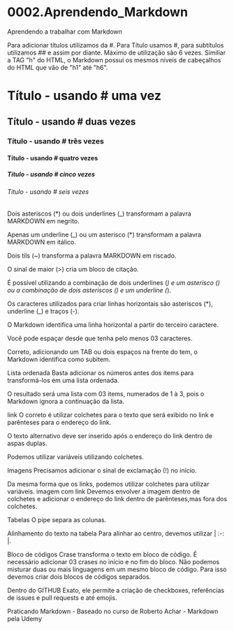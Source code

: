 # 0002.Aprendendo_Markdown
 Aprendendo a trabalhar com Markdown


Para adicionar títulos utilizamos da #. Para Título usamos #, para subtítulos utilizamos ## e assim por diante. Máximo de utilização são 6 vezes. Similiar a TAG "h" do HTML, o Markdown possui os mesmos níveis de cabeçalhos do HTML que vão de "h1" até "h6".

# Título - usando # uma vez
## Título - usando # duas vezes
### Título - usando # três vezes
#### Título - usando # quatro vezes
##### Título - usando # cinco vezes
###### Título - usando # seis vezes

Dois asteriscos (*) ou dois underlines (_) transformam a palavra MARKDOWN em negrito.

Apenas um underline (_) ou um asterisco (*) transformam a palavra MARKDOWN em itálico.

Dois tils (~) transforma a palavra MARKDOWN em riscado.

O sinal de maior (>) cria um bloco de citação.

É possível utilizando a combinação de dois underlines (_) e um asterisco (*) ou a combinação de dois asteriscos (*) e um underline (_).

Os caracteres utilizados para criar linhas horizontais são asteriscos (*), underline (_) e traços (-). 

O Markdown identifica uma linha horizontal a partir do terceiro caractere.

Você pode espaçar desde que tenha pelo menos 03 caracteres.

Correto, adicionando um TAB ou dois espaços na frente do tem, o Markdown identifica como subitem.

Lista ordenada
Basta adicionar os números antes dos items para transformá-los em uma lista ordenada.

O resultado será uma lista com 03 items, numerados de 1 à 3, pois o Markdown ignora a continuação da lista.

link
O correto é utilizar colchetes para o texto que será exibido no link e parênteses para o endereço do link.

O texto alternativo deve ser inserido após o endereço do link dentro de aspas duplas.

Podemos utilizar variáveis utilizando colchetes.

Imagens
Precisamos adicionar o sinal de exclamação (!) no início.

Da mesma forma que os links, podemos utilizar colchetes para utilizar variáveis.
imagem com link
Devemos envolver a imagem dentro de colchetes e adicionar o endereço do link dentro de parênteses,mas fora dos colchetes.

Tabelas
O pipe separa as colunas.

Alinhamento do texto na tabela
Para alinhar ao centro, devemos utilizar | :-: |.

Bloco de códigos
Crase transforma o texto em bloco de código.
É necessário adicionar 03 crases no início e no fim do bloco.
Não podemos misturar duas ou mais linguagens em um mesmo bloco de código. Para isso devemos criar dois blocos de códigos separados.

Dentro do GITHUB Exato, ele permite a criação de checkboxes, referências de issues e pull requests e até emojis.

Praticando Markdown - Baseado no curso de Roberto Achar - Markdown pela Udemy